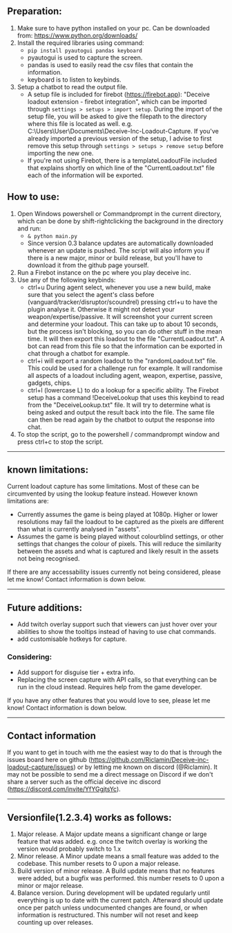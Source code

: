 ## Preparation:
1. Make sure to have python installed on your pc. Can be downloaded from: https://www.python.org/downloads/
2. Install the required libraries using command:
    - `pip install pyautogui pandas keyboard`
    - pyautogui is used to capture the screen.
    - pandas is used to easily read the csv files that contain the information.
    - keyboard is to listen to keybinds.
3. Setup a chatbot to read the output file. 
    - A setup file is included for firebot (https://firebot.app): "Deceive loadout extension - firebot integration", which can be imported through `settings > setups > import setup`. During the import of the setup file, you will be asked to give the filepath to the directory where this file is located as well. e.g. C:\Users\User\Documents\Deceive-Inc-Loadout-Capture. If you've already imported a previous version of the setup, I advise to first remove this setup through `settings > setups > remove setup` before importing the new one. 
    - If you're not using Firebot, there is a templateLoadoutFile included that explains shortly on which line of the "CurrentLoadout.txt" file each of the information will be exported.

## How to use:

1. Open Windows powershell or Commandprompt in the current directory, which can be done by shift-rightclicking the background in the directory and run:
    - `& python main.py`
    - Since version 0.3 balance updates are automatically downloaded whenever an update is pushed. The script will also inform you if there is a new major, minor or build release, but you'll have to download it from the github page yourself.
2. Run a Firebot instance on the pc where you play deceive inc. 
3. Use any of the following keybinds:
    - ctrl+u During agent select, whenever you use a new build, make sure that you select the agent's class before (vanguard/tracker/disruptor/scoundrel) pressing ctrl+u to have the plugin analyse it. Otherwise it might not detect your weapon/expertise/passive. It will screenshot your current screen and determine your loadout. This can take up to about 10 seconds, but the process isn't blocking, so you can do other stuff in the mean time. It will then export this loadout to the file "CurrentLoadout.txt". A bot can read from this file so that the information can be exported in chat through a chatbot for example.
    - ctrl+i will export a random loadout to the "randomLoadout.txt" file. This could be used for a challenge run for example. It will randomise all aspects of a loadout including agent, weapon, expertise, passive, gadgets, chips. 
    - ctrl+l (lowercase L) to do a lookup for a specific ability. The Firebot setup has a command !DeceiveLookup that uses this keybind to read from the "DeceiveLookup.txt" file. It will try to determine what is being asked and output the result back into the file. The same file can then be read again by the chatbot to output the response into chat. 
4. To stop the script, go to the powershell / commandprompt window and press ctrl+c to stop the script.

___

## known limitations:
Current loadout capture has some limitations. Most of these can be circumvented by using the lookup feature instead. However known limitations are:
- Currently assumes the game is being played at 1080p. Higher or lower resolutions may fail the loadout to be captured as the pixels are different than what is currently analysed in "assets".
- Assumes the game is being played without colourblind settings, or other settings that changes the colour of pixels. This will reduce the similarity between the assets and what is captured and likely result in the assets not being recognised. 

If there are any accessability issues currently not being considered, please let me know! Contact information is down below.

___

## Future additions:
- Add twitch overlay support such that viewers can just hover over your abilities to show the tooltips instead of having to use chat commands.
- add customisable hotkeys for capture.

### Considering:
- Add support for disguise tier + extra info. 
- Replacing the screen capture with API calls, so that everything can be run in the cloud instead. Requires help from the game developer. 

If you have any other features that you would love to see, please let me know! Contact information is down below.
___

## Contact information
If you want to get in touch with me the easiest way to do that is through the issues board here on github (https://github.com/Riclamin/Deceive-inc-loadout-capture/issues) or by letting me known on discord (@Riclamin). It may not be possible to send me a direct message on Discord if we don't share a server such as the official deceive inc discord (https://discord.com/invite/YfYGgjtsYc). 

___

## Versionfile(1.2.3.4) works as follows: 
1. Major release. A Major update means a significant change or large feature that was added. e.g. once the twitch overlay is working the version would probably switch to 1.x
2. Minor release. A Minor update means a small feature was added to the codebase. This number resets to 0 upon a major release.
3. Build version of minor release. A Build update means that no features were added, but a bugfix was performed. this number resets to 0 upon a minor or major release.
4. Balance version. During development will be updated regularly until everything is up to date with the current patch. Afterward should update once per patch unless undocumented changes are found, or when information is restructured. This number will not reset and keep counting up over releases.
